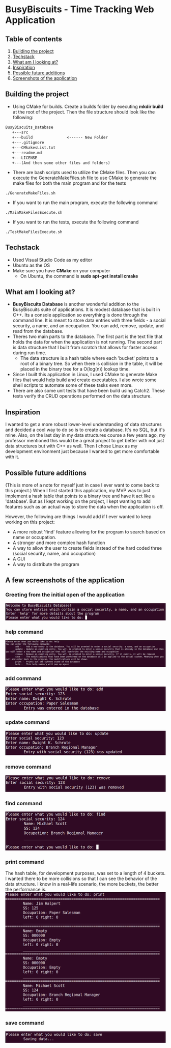 # BusyBiscuits - Time Tracking Web Application

## Table of contents
1. [Building the project](#build)
2. [Techstack](#stack)
3. [What am I looking at?](#description)
4. [Inspiration](#inspiration)
5. [Possible future additions](#future)
6. [Screenshots of the application](#screenshots)


## Building the project <a name="build"></a>
- Using CMake for builds. Create a builds folder by executing **mkdir build** at the root of the project. Then the file structure should look like the following:
 ```text
BusyBiscuits_Database
    +---src
    +---build               <------ New Folder
    +---.gitignore
    +---CMkakesList.txt
    +---readme.md
    +---LICENSE
    +---(And then some other files and folders)
```
- There are bash scripts used to utilize the CMake files. Then you can execute the GenerateMakeFiles.sh file to use CMake to generate the make files for both the main program and for the tests
```
./GenerateMakeFiles.sh
```
- If you want to run the main program, execute the following command
```
./MainMakeFilesExecute.sh
```
- If you want to run the tests, execute the following command
```
./TestMakeFilesExecute.sh
```

## Techstack <a name="stack"></a>
- Used Visual Studio Code as my editor
- Ubuntu as the OS
- Make sure you have **CMake** on your computer
    - On Ubuntu, the command is **sudo apt-get install cmake**

## What am I looking at? <a name="description"></a>
- **BusyBiscuits Database** is another wonderful addition to the BusyBiscuits suite of applications. It is modest database that is built in C++. Its a console application so everything is done through the command line. It is meant to store data entries with three fields - a social security, a name, and an occupation. You can add, remove, update, and read from the database. 
- Theres two main parts to the database. The first part is the text file that holds the data for when the application is not running. The second part is data structure that I built from scratch that allows for faster access during run time. 
    - The data structure is a hash table where each 'bucket' points to a root of a binary tree. So when there is collision in the table, it will be placed in the binary tree for a O(log(n)) lookup time. 
- Since I built this application in Linux, I used CMake to generate Make files that would help build and create executables. I also wrote some shell scripts to automate some of these tasks even more. 
- There are also some unit tests that have been build using Catch2. These tests verify the CRUD operations performed on the data structure.  

## Inspiration <a name="inspiration"></a>
I wanted to get a more robust lower-level understanding of data structures and decided a cool way to do so is to create a database. It's no SQL, but it's mine. Also, on the last day in my data structures course a few years ago, my professor mentioned this would be a great project to get better with not just data structures but with C++ as well. Then I chose Linux as my development environment just because I wanted to get more comfortable with it. 

## Possible future additions <a name="future"></a>
(This is more of a note for myself just in case I ever want to come back to this project.) When I first started this application, my MVP was to just implement a hash table that points to a binary tree and have it act like a 'database'. But as I kept working on the project, I kept wanting to add features such as an actual way to store the data when the application is off. 

However, the following are things I would add if I ever wanted to keep working on this project: 

- A more robust 'find' feature allowing for the program to search based on name or occupation. 
- A stronger and more complex hash function
- A way to allow the user to create fields instead of the hard coded three (social security, name, and occupation)
- A GUI
- A way to distribute the program

## A few screenshots of the application <a name="screenshots"></a>

### Greeting from the initial open of the application ###
![1](./screenshots/Main_menu.png)

### help command ###
![2](./screenshots/help.png) 

### add command ###
![3](./screenshots/add.png) 

### update command ###
![4](./screenshots/update.png) 

### remove command ###
![4](./screenshots/remove.png) 

### find command ###
![5](./screenshots/find.png) 

### print command ###
The hash table, for development purposes, was set to a length of 4 buckets. I wanted there to be more collisions so that I can see the behavior of the data structure. I know in a real-life scenario, the more buckets, the better the performance is.
![6](./screenshots/print.png) 

### save command ###
![7](./screenshots/save.png) 
